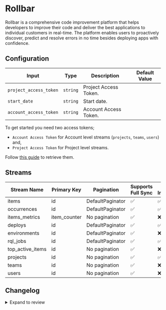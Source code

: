 # Rollbar
Rollbar is a comprehensive code improvement platform that helps developers to improve their code and deliver the best applications to individual customers in real-time. The platform enables users to proactively discover, predict and resolve errors in no time besides deploying apps with confidence.

## Configuration

| Input | Type | Description | Default Value |
|-------|------|-------------|---------------|
| `project_access_token` | `string` | Project Access Token.  |  |
| `start_date` | `string` | Start date.  |  |
| `account_access_token` | `string` | Account Access Token.  |  |

To get started you need two access tokens;
- `Account Access Token` for Account level streams (`projects`, `teams`, `users`) and,
- `Project Access Token` for Project level streams.

Follow [this guide](https://docs.rollbar.com/reference/getting-started-1#authentication) to retrieve them.

## Streams
| Stream Name | Primary Key | Pagination | Supports Full Sync | Supports Incremental |
|-------------|-------------|------------|---------------------|----------------------|
| items | id | DefaultPaginator | ✅ |  ✅  |
| occurrences | id | DefaultPaginator | ✅ |  ✅  |
| items_metrics | item_counter | No pagination | ✅ |  ❌  |
| deploys | id | DefaultPaginator | ✅ |  ✅  |
| environments | id | DefaultPaginator | ✅ |  ❌  |
| rql_jobs | id | DefaultPaginator | ✅ |  ✅  |
| top_active_items | id | No pagination | ✅ |  ❌  |
| projects | id | No pagination | ✅ |  ✅  |
| teams | id | No pagination | ✅ |  ❌  |
| users | id | No pagination | ✅ |  ❌  |

## Changelog

<details>
  <summary>Expand to review</summary>

| Version | Date | Pull Request | Subject |
|---------|------|--------------|---------|
| 0.0.22 | 2025-05-04 | [59631](https://github.com/airbytehq/airbyte/pull/59631) | Update dependencies |
| 0.0.21 | 2025-04-27 | [59007](https://github.com/airbytehq/airbyte/pull/59007) | Update dependencies |
| 0.0.20 | 2025-04-19 | [58449](https://github.com/airbytehq/airbyte/pull/58449) | Update dependencies |
| 0.0.19 | 2025-04-12 | [57988](https://github.com/airbytehq/airbyte/pull/57988) | Update dependencies |
| 0.0.18 | 2025-04-05 | [57314](https://github.com/airbytehq/airbyte/pull/57314) | Update dependencies |
| 0.0.17 | 2025-03-29 | [56722](https://github.com/airbytehq/airbyte/pull/56722) | Update dependencies |
| 0.0.16 | 2025-03-22 | [55548](https://github.com/airbytehq/airbyte/pull/55548) | Update dependencies |
| 0.0.15 | 2025-03-01 | [55039](https://github.com/airbytehq/airbyte/pull/55039) | Update dependencies |
| 0.0.14 | 2025-02-23 | [54571](https://github.com/airbytehq/airbyte/pull/54571) | Update dependencies |
| 0.0.13 | 2025-02-15 | [54002](https://github.com/airbytehq/airbyte/pull/54002) | Update dependencies |
| 0.0.12 | 2025-02-08 | [53493](https://github.com/airbytehq/airbyte/pull/53493) | Update dependencies |
| 0.0.11 | 2025-02-01 | [53003](https://github.com/airbytehq/airbyte/pull/53003) | Update dependencies |
| 0.0.10 | 2025-01-25 | [52481](https://github.com/airbytehq/airbyte/pull/52481) | Update dependencies |
| 0.0.9 | 2025-01-18 | [51904](https://github.com/airbytehq/airbyte/pull/51904) | Update dependencies |
| 0.0.8 | 2025-01-11 | [51343](https://github.com/airbytehq/airbyte/pull/51343) | Update dependencies |
| 0.0.7 | 2024-12-28 | [50704](https://github.com/airbytehq/airbyte/pull/50704) | Update dependencies |
| 0.0.6 | 2024-12-21 | [50299](https://github.com/airbytehq/airbyte/pull/50299) | Update dependencies |
| 0.0.5 | 2024-12-14 | [49694](https://github.com/airbytehq/airbyte/pull/49694) | Update dependencies |
| 0.0.4 | 2024-12-12 | [49335](https://github.com/airbytehq/airbyte/pull/49335) | Update dependencies |
| 0.0.3 | 2024-12-11 | [49084](https://github.com/airbytehq/airbyte/pull/49084) | Starting with this version, the Docker image is now rootless. Please note that this and future versions will not be compatible with Airbyte versions earlier than 0.64 |
| 0.0.2 | 2024-11-04 | [47733](https://github.com/airbytehq/airbyte/pull/47733) | Update dependencies |
| 0.0.1 | 2024-09-24 | | Initial release by [@topefolorunso](https://github.com/topefolorunso) via Connector Builder |

</details>

